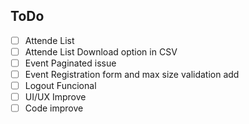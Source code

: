 ## ToDo
- [ ] Attende List
- [ ] Attende List Download option in CSV
- [ ] Event Paginated issue
- [ ] Event Registration form and max size validation add
- [ ] Logout Funcional
- [ ] UI/UX Improve
- [ ] Code improve
